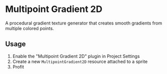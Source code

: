 # Multipoint Gradient 2D

A procedural gradient texture generator that creates smooth gradients from multiple colored points.

## Usage

1. Enable the "Multipoint Gradient 2D" plugin in Project Settings
2. Create a new `MultipointGradient2D` resource attached to a sprite
3. Profit

